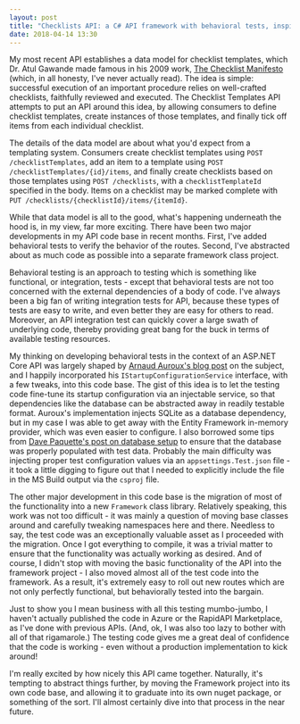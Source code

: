 ```yaml
---
layout: post
title: "Checklists API: a C# API framework with behavioral tests, inspired by the Checklist Manifesto"
date: 2018-04-14 13:30
---
```


My most recent API establishes a data model for checklist templates, which Dr. Atul Gawande made famous in his 2009 work, [The Checklist Manifesto](http://atulgawande.com/book/the-checklist-manifesto/) (which, in all honesty, I've never actually read). The idea is simple: successful execution of an important procedure relies on well-crafted checklists, faithfully reviewed and executed. The Checklist Templates API attempts to put an API around this idea, by allowing consumers to define checklist templates, create instances of those templates, and finally tick off items from each individual checklist.

The details of the data model are about what you'd expect from a templating system. Consumers create checklist templates using `POST /checklistTemplates`, add an item to a template using `POST /checklistTemplates/{id}/items`, and finally create checklists based on those templates using `POST /checklists`, with a `checklistTemplateId` specified in the body. Items on a checklist may be marked complete with `PUT /checklists/{checklistId}/items/{itemId}`.

While that data model is all to the good, what's happening underneath the hood is, in my view, far more exciting. There have been two major developments in my API code base in recent months. First, I've added behavioral tests to verify the behavior of the routes. Second, I've abstracted about as much code as possible into a separate framework class project.

Behavioral testing is an approach to testing which is something like functional, or integration, tests - except that behavioral tests are not too concerned with the external dependencies of a body of code. I've always been a big fan of writing integration tests for API, because these types of tests are easy to write, and even better they are easy for others to read. Moreover, an API integration test can quickly cover a large swath of underlying code, thereby providing great bang for the buck in terms of available testing resources.

My thinking on developing behavioral tests in the context of an ASP.NET Core API was largely shaped by [Arnaud Auroux's blog post](http://geeklearning.io/a-different-approach-to-test-your-asp-net-core-application/) on the subject, and I happily incorporated his `IStartupConfigurationService` interface, with a few tweaks, into this code base. The gist of this idea is to let the testing code fine-tune its startup configuration via an injectable service, so that dependencies like the database can be abstracted away in readily testable format. Auroux's implementation injects SQLite as a database dependency, but in my case I was able to get away with the Entity Framework in-memory provider, which was even easier to configure. I also borrowed some tips from [Dave Paquette's post on database setup](https://www.davepaquette.com/archive/2016/11/27/integration-testing-with-entity-framework-core-and-sql-server.aspx) to ensure that the database was properly populated with test data. Probably the main difficulty was injecting proper test configuration values via an `appsettings.Test.json` file - it took a little digging to figure out that I needed to explicitly include the file in the MS Build output via the `csproj` file.

The other major development in this code base is the migration of most of the functionality into a new `Framework` class library. Relatively speaking, this work was not too difficult - it was mainly a question of moving base classes around and carefully tweaking namespaces here and there. Needless to say, the test code was an exceptionally valuable asset as I proceeded with the migration. Once I got everything to compile, it was a trivial matter to ensure that the functionality was actually working as desired. And of course, I didn't stop with moving the basic functionality of the API into the framework project - I also moved almost all of the test code into the framework. As a result, it's extremely easy to roll out new routes which are not only perfectly functional, but behaviorally tested into the bargain.

Just to show you I mean business with all this testing mumbo-jumbo, I haven't actually published the code in Azure or the RapidAPI Marketplace, as I've done with previous APIs. (And, ok, I was also too lazy to bother with all of that rigamarole.) The testing code gives me a great deal of confidence that the code is working - even without a production implementation to kick around!

I'm really excited by how nicely this API came together. Naturally, it's tempting to abstract things further, by moving the Framework project into its own code base, and allowing it to graduate into its own nuget package, or something of the sort. I'll almost certainly dive into that process in the near future.